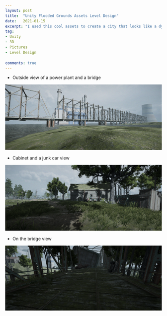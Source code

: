 ```yaml
---
layout: post
title:  "Unity Flooded Grounds Assets Level Design"
date:   2021-01-15
excerpt: "I used this cool assets to create a city that looks like a dystopia"
tag:
- Unity
- 3D
- Pictures
- Level Design

comments: true
---
```


* Outside view of a power plant and a bridge

<img src="\assets\img\floodedLevelDesign\outsideBridge.png"/>

* Cabinet and a junk car view

<img src="\assets\img\floodedLevelDesign\cabinetView.png"/>

* On the bridge view

<img src="\assets\img\floodedLevelDesign\bridgeView.png"/>

